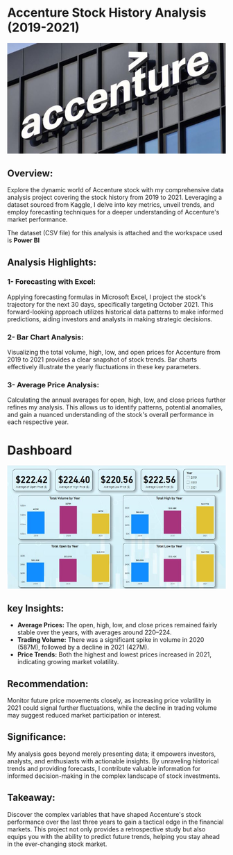 # Accenture Stock History Analysis (2019-2021)

![](intro1.JPG)

## Overview:
Explore the dynamic world of Accenture stock with my comprehensive data analysis project covering the stock history from 2019 to 2021. Leveraging a dataset sourced from Kaggle, I delve into key metrics, unveil trends, and employ forecasting techniques for a deeper understanding of Accenture's market performance. <br>

The dataset (CSV file) for this analysis is attached and the workspace used is **Power BI** 

## Analysis Highlights:

### 1- Forecasting with Excel:
Applying forecasting formulas in Microsoft Excel, I project the stock's trajectory for the next 30 days, specifically targeting October 2021. This forward-looking approach utilizes historical data patterns to make informed predictions, aiding investors and analysts in making strategic decisions.

### 2- Bar Chart Analysis: 
Visualizing the total volume, high, low, and open prices for Accenture from 2019 to 2021 provides a clear snapshot of stock trends. Bar charts effectively illustrate the yearly fluctuations in these key parameters.

### 3- Average Price Analysis:
Calculating the annual averages for open, high, low, and close prices further refines my analysis. This allows us to identify patterns, potential anomalies, and gain a nuanced understanding of the stock's overall performance in each respective year.

# Dashboard

![](Accenture.JPG)

## key Insights:
- **Average Prices:** The open, high, low, and close prices remained fairly stable over the years, with averages around $220–$224.
- **Trading Volume:** There was a significant spike in volume in 2020 (587M), followed by a decline in 2021 (427M).
- **Price Trends:** Both the highest and lowest prices increased in 2021, indicating growing market volatility.

## Recommendation:
Monitor future price movements closely, as increasing price volatility in 2021 could signal further fluctuations, while the decline in trading volume may suggest reduced market participation or interest.

## Significance:
My analysis goes beyond merely presenting data; it empowers investors, analysts, and enthusiasts with actionable insights. By unraveling historical trends and providing forecasts, I contribute valuable information for informed decision-making in the complex landscape of stock investments.

## Takeaway:
Discover the complex variables that have shaped Accenture's stock performance over the last three years to gain a tactical edge in the financial markets. This project not only provides a retrospective study but also equips you with the ability to predict future trends, helping you stay ahead in the ever-changing stock market.


